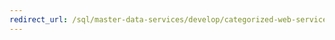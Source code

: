 ```yaml
---
redirect_url: /sql/master-data-services/develop/categorized-web-service-operations-master-data-services
---
```

